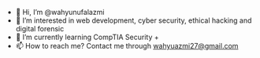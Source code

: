 - 👋 Hi, I’m @wahyunufalazmi
- 👀 I’m interested in web development, cyber security, ethical hacking and digital forensic
- 🌱 I’m currently learning CompTIA Security +
- 📫 How to reach me? Contact me through wahyuazmi27@gmail.com

<!---
wahyunufalazmi/wahyunufalazmi is a ✨ special ✨ repository because its `README.md` (this file) appears on your GitHub profile.
You can click the Preview link to take a look at your changes.
--->
